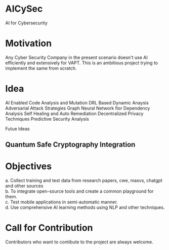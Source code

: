 # AICySec
AI for Cybersecurity

# Motivation
Any Cyber Security Company in the present scenario doesn't use AI efficiently and extensively for VAPT.
This is an ambitious project trying to implement the same from scratch.

# Idea
AI Enabled Code Analysis and Mutation
DRL Based Dynamic Anaysis
Adversarial Attack Strategies
Graph Neural Network fior Dependency Analysis
Self Healing and Auto Remediation
Decentralized Privacy Techniques
Predictive Security Analysis

Futue Ideas
## Quantum Safe Cryptography Integration

# Objectives
a. Collect training and test data from research papers, cwe, masvs, chatgpt and other sources<br>
b. To integrate open-source tools and create a common playground for them.<br>
c. Test mobile applications in semi-automatic manner.<br>
d. Use comprehensive AI learning methods using NLP and other techniques.<br>

# Call for Contribution
Contributors who want to contibute to the project are always welcome.


